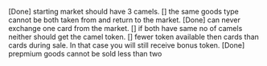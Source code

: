 [Done] starting market should have 3 camels.
[] the same goods type cannot be both taken from and return to the market.
[Done] can never exchange one card from the market.
[] if both have same no of camels neither should get the camel token.
[] fewer token available then cards than cards during sale. In that case you will still receive bonus token.
[Done] prepmium goods cannot be sold less than two
